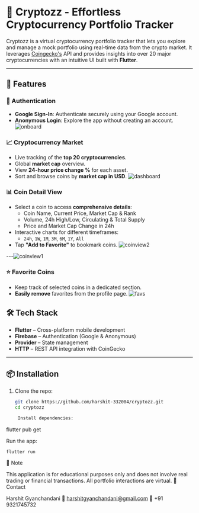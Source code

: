 # 🦄 Cryptozz - Effortless Cryptocurrency Portfolio Tracker


Cryptozz is a virtual cryptocurrency portfolio tracker that lets you explore and manage a mock portfolio using real-time data from the crypto market. It leverages [Coingecko's](https://www.coingecko.com/en/api) API and provides insights into over 20 major cryptocurrencies with an intuitive UI built with **Flutter**.

---

## 🚀 Features

### 🔐 Authentication
- **Google Sign-In**: Authenticate securely using your Google account.
- **Anonymous Login**: Explore the app without creating an account.
  ![onboard](https://github.com/user-attachments/assets/4db74302-ef6a-406a-8820-3751768c5ee1)


### 📈 Cryptocurrency Market
- Live tracking of the **top 20 cryptocurrencies**.
- Global **market cap** overview.
- View **24-hour price change %** for each asset.
- Sort and browse coins by **market cap in USD**.
![dashboard](https://github.com/user-attachments/assets/2843c132-436e-475d-9677-d862f8e0ab2f)

### 📊 Coin Detail View
- Select a coin to access **comprehensive details**:
  - Coin Name, Current Price, Market Cap & Rank
  - Volume, 24h High/Low, Circulating & Total Supply
  - Price and Market Cap Change in 24h
- Interactive charts for different timeframes:
  - `24h`, `1W`, `1M`, `3M`, `6M`, `1Y`, `All`
- Tap **"Add to Favorite"** to bookmark coins.
![coinview2](https://github.com/user-attachments/assets/939a7a4c-ac73-43e5-bed7-828f6488d057)

---![coinview1](https://github.com/user-attachments/assets/7cba02fa-a34c-4429-abaa-517a38b3ddaf)
### ⭐ Favorite Coins
- Keep track of selected coins in a dedicated section.
- **Easily remove** favorites from the profile page.
![favs](https://github.com/user-attachments/assets/9bb5d544-80c9-45f8-9f79-fbe4ef5f6397)



## 🛠️ Tech Stack

- **Flutter** – Cross-platform mobile development
- **Firebase** – Authentication (Google & Anonymous)
- **Provider** – State management
- **HTTP** – REST API integration with CoinGecko

---



## 📦 Installation

1. Clone the repo:
   ```bash
   git clone https://github.com/harshit-332004/cryptozz.git
   cd cryptozz

    Install dependencies:

flutter pub get

Run the app:

    flutter run

📌 Note

This application is for educational purposes only and does not involve real trading or financial transactions. All portfolio interactions are virtual.
📧 Contact

Harshit Gyanchandani
📧 harshitgyanchandani@gmail.com
📱 +91 9321745732
